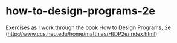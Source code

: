 # how-to-design-programs-2e
Exercises as I work through the book How to Design Programs, 2e (http://www.ccs.neu.edu/home/matthias/HtDP2e/index.html)
